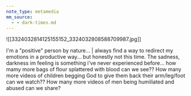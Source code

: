 ```yaml
---
note_type: metamedia
mm_source:
  - - dark-times.md
---
```


![[3324032814125155152_3324032808588709987.jpg]]

I'm a "positive" person by nature... | always find a way to
redirect my emotions in a productive way... but honestly
not this time. The sadness, darkness im feeling is
something i've never experienced before... how mamy
more bags of flour splattered with blood can we see??
How many more videos of children begging God to give
them back their arm/leg/foot can we watch?? How many
more videos of men being humiliated and abused can we
share?

